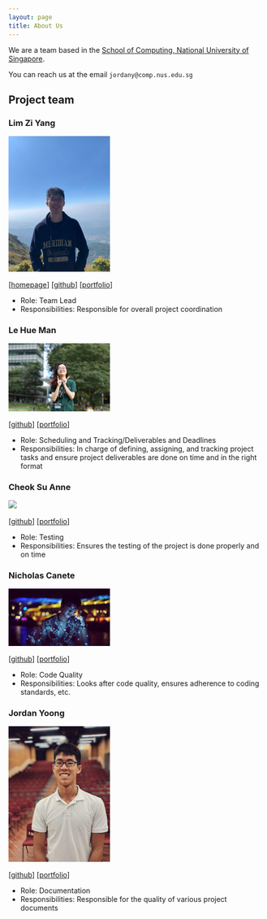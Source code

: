 ```yaml
---
layout: page
title: About Us
---
```


We are a team based in the [School of Computing, National University of Singapore](http://www.comp.nus.edu.sg).

You can reach us at the email `jordany@comp.nus.edu.sg`

## Project team

### Lim Zi Yang

<img src="images/ziyang-98.png" width="200px">

[[homepage](https://limziyang.com/)]
[[github](http://github.com/Ziyang-98)]
[[portfolio](https://limziyang.com)]

* Role: Team Lead
* Responsibilities: Responsible for overall project coordination

### Le Hue Man

<img src="images/lettuceman4.png" width="200px">

[[github](https://github.com/lettuceman4)]
[[portfolio](team/man-cv.pdf)]

* Role: Scheduling and Tracking/Deliverables and Deadlines
* Responsibilities: In charge of defining, assigning, and tracking project tasks and
ensure project deliverables are done on time and in the right format

### Cheok Su Anne

<img src="images/cheoksuanne.png" width="200px">

[[github](https://github.com/cheoksuanne)]
[[portfolio](team/johndoe.md)]

* Role: Testing
* Responsibilities: Ensures the testing of the project is done properly and on time

### Nicholas Canete

<img src="images/nicholas-gcc.png" width="200px">

[[github](https://github.com/nicholas-gcc)]
[[portfolio](team/nic-cv.pdf)]

* Role: Code Quality
* Responsibilities: Looks after code quality, ensures adherence to coding standards, etc.

### Jordan Yoong

<img src="images/jordanyoong.png" width="200px">

[[github](http://github.com/jordanyoong)]
[[portfolio](https://jordanyoong.github.io/cv/experience.html)]


* Role: Documentation
* Responsibilities: Responsible for the quality of various project documents

